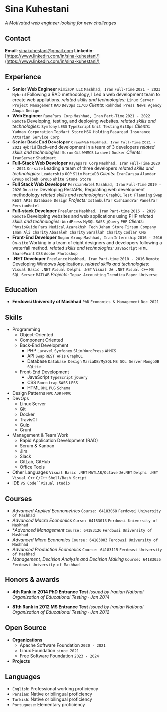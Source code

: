 # Sina Kuhestani
*A Motivated web engineer looking for new challenges*

## Contact
**Email**: sinakuhestani@gmail.com
**Linkedin**: [https://www.linkedin.com/in/sina-kuhestani/](https://www.linkedin.com/in/sina-kuhestani/)

## Experience

* **Senior Web Engineer**
    `KimiaDP LLC` `Mashhad, Iran`
    `Full-Time` `2021 - 2023` `Hybrid`
    Following a RAD methodology, I Led a web development team to create web appliations.
    *related skills and technologies:* 
    `Linux Server` `Project Management` `RAD` `DevOps` `CI/CD`
    *Clients:*
    `Rokhdad Press News Agency` `Ahupa Design`
* **Web Engineer**
    `RayaPars Corp` `Mashhad, Iran`
    `Part-Time` `2021 - 2022` `Remote`
    Developing, testing, and deploying websites.
    *related skills and technologies:* 
    `Symfony` `LESS` `TypeScript` `Unit Testing` `GitOps`
    *Clients:*
    `Yadman Corporation` `TopMart Store` `MSG Holding` `Pasargad Insurance` `Attarian Service Corp`
* **Senior Back End Developer**
    `GreenWeb` `Mashhad, Iran`
    `Full-Time` `2021 - 2021` `Hybrid`
    Back-end development in a team of 3 developers
    *related skills and technologies:* 
    `Scrum` `Git` `WHMCS` `Laravel` `Docker`
    *Clients:*
    `IranServer` `Shadimart`
* **Full-Stack Web Developer**
    `Rayapars Corp` `Mashhad, Iran`
    `Full-Time` `2020 - 2021` `On-site`
    Leading a team of three developers
    *related skills and technologies:* 
    `Leadership` `OOP` `Slim` `MariaDB`
    *Clients:*
    `IranCarspa` `Alamdar Group` `Kolbeh Group` `White Stone Store`
* **Full Stack Web Developer**
    `PersianHotel` `Mashhad, Iran`
    `Full-Time` `2019 - 2020` `On-site`
    Developing RestAPIs, Regulating web development methodology
    *related skills and technologies:* 
    `GraphQL` `Test Planning` `Swap` `REST APIs` `Database Design`
    *Projects:*
    `IstanbulYar` `KishLandYar` `PanelYar` `PersianHotel`
* **Full-stack Developer**
    `Freelance` `Mashhad, Iran`
    `Part-time` `2016 - 2019` `Remote`
    Developing websites and web applications using PHP
    *related skills and technologies:* 
    `WordPress` `MySQL` `SASS` `jQuery` `PHP`
    *Clients:*
    `PhysioGuide` `Pars Medical` `Azarakhsh Tech` `Jahan Store` `Tirsun Company` `Imam Ali Charity` `Abasaleh Charity` `Sarallah Charity` `Codlar CMS`
* **Front-End Developer**
    `Dogan Group` `Mashhad, Iran`
    `Internship` `2016 - 2016` `On-site`
    Working in a team of eight designers and developers following a waterfall method.
    *related skills and technologies:* 
    `JavaScript` `HTML` `SharePoint` `CSS` `Adobe Photoshop`
* **.NET Developer**
    `Freelance` `Mashhad, Iran`
    `Part-time` `2010 - 2016` `Remote`
    Developing Windows Applications.
    *related skills and technologies:* 
    `Visual Basic .NET` `Visual Delphi .NET` `Visual J# .NET` `Visual C++` `MS SQL Server` `MATLAB`
    *Projects:*
    `Topaz Accounting` `Trendica` `Paper Universe`

## Education

 * **Ferdowsi University of Mashhad**
    `PhD` `Economics & Management` `Dec 2021`

## Skills
* Programming
    * Object-Oriented
    * Component Oriented
    * Back-End Development
        * PHP
            `Laravel` `Symfoney` `Slim` `WordPress` `WHMCS`
        * API
            `Swap` `REST APIs` `GraphQL`
        * Database
            `Database Design` `MariaDB/MySQL` `MS SQL Server` `MongoDB` `SQLite`
    * Front-End Development
        * JavaScript
            `TypeScript` `jQuery`
        * CSS
            `Bootstrap` `SASS` `LESS`
        * HTML
            `XML` `PUG` `Schema`
* Design Patterns
    `MVC` `ADR` `HMVC`
* DevOps
    * Linux Server
    * Git
    * Docker
    * TravisCI
    * Gulp
    * Grunt
* Management & Team Work
    * Rapid Application Development (RAD)
    * Scrum & Kanban
    * Jira
    * Slack
    * GitLab, GitHub
    * Office Tools
* Other Languages
    `Visual Basic .NET` `MATLAB/Octave` `J#.NET` `Delphi .NET` `Visual C++` `C/C++` `Shell/Bash Script`
* IDE
    `VS Code``Visual studio`

## Courses

* *Advanced Applied Econometrics*
`Course: 64183068` `Ferdowsi University of Mashhad`
* *Advanced Macro Economics*
`Curse: 64183013` `Ferdowsi University of Mashhad`
* **Advanced Management*
`Course: 64183126` `Ferdowsi University of Mashhad`
* *Advanced Micro Economics*
`Course: 64183003` `Ferdowsi University of Mashhad`
* *Advanced Production Economics*
`Course: 64183115` `Ferdowsi University of Mashhad`
* *Management, Decision Analysis and Decision Making*
`Course: 64183035` `Ferdowsi University of Mashhad`


## Honors & awards

* **4th Rank in 2014 PhD Entrance Test**
*Issued by Iranian National Organization of Educational Testing · Jan 2014*
- **81th Rank in 2012 MS Entrance Test**
*Issued by Iranian National Organization of Educational Testing · Jan 2012*

## Open Source

* **Organizations**
    * Apache Software Foundation `2020 - 2021`
    * Linux Foundation `since 2021`
    * Free Software Foundation `2023 - 2024`
* **Projects**
    
## Languages

* `English`: Professional working proficiency
* `Persian`: Native or bilingual proficiency
* `Turkish`: Native or bilingual proficiency
* `Portuguese`: Elementary proficiency